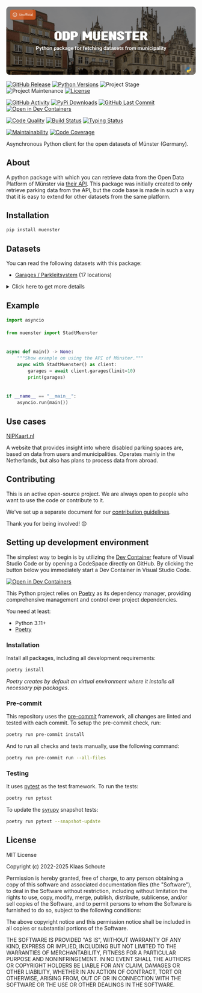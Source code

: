 <!-- Banner -->
![alt Banner of the ODP Muenster package](https://raw.githubusercontent.com/klaasnicolaas/python-muenster/main/assets/header_muenster-min.png)

<!-- PROJECT SHIELDS -->
[![GitHub Release][releases-shield]][releases]
[![Python Versions][python-versions-shield]][pypi]
![Project Stage][project-stage-shield]
![Project Maintenance][maintenance-shield]
[![License][license-shield]](LICENSE)

[![GitHub Activity][commits-shield]][commits-url]
[![PyPi Downloads][downloads-shield]][downloads-url]
[![GitHub Last Commit][last-commit-shield]][commits-url]
[![Open in Dev Containers][devcontainer-shield]][devcontainer]

[![Code Quality][code-quality-shield]][code-quality]
[![Build Status][build-shield]][build-url]
[![Typing Status][typing-shield]][typing-url]

[![Maintainability][maintainability-shield]][maintainability-url]
[![Code Coverage][codecov-shield]][codecov-url]

Asynchronous Python client for the open datasets of Münster (Germany).

## About

A python package with which you can retrieve data from the Open Data Platform of Münster via [their API][api]. This package was initially created to only retrieve parking data from the API, but the code base is made in such a way that it is easy to extend for other datasets from the same platform.

## Installation

```bash
pip install muenster
```

## Datasets

You can read the following datasets with this package:

- [Garages / Parkleitsystem][garages] (17 locations)

<details>
    <summary>Click here to get more details</summary>

### Garages

| Variable | Type | Description |
| :------- | :--- | :---------- |
| `name` | string | The name of the garage |
| `status` | string | The status of the garage |
| `parking_type` | string | The type of parking of the garage (**Parkplatz** or **Parkhaus**) |
| `free_space` | integer | The free space of the garage |
| `total_capacity` | integer | The total capacity of the garage |
| `availability_pct` | float | The availability percentage of the garage |
| `url` | string | The URL with more information of the garage |
| `longitude` | float | The longitude of the garage |
| `latitude` | float | The latitude of the garage |
</details>

## Example

```python
import asyncio

from muenster import StadtMuenster


async def main() -> None:
    """Show example on using the API of Münster."""
    async with StadtMuenster() as client:
        garages = await client.garages(limit=10)
        print(garages)


if __name__ == "__main__":
    asyncio.run(main())
```

## Use cases

[NIPKaart.nl][nipkaart]

A website that provides insight into where disabled parking spaces are, based
on data from users and municipalities. Operates mainly in the Netherlands, but
also has plans to process data from abroad.

## Contributing

This is an active open-source project. We are always open to people who want to
use the code or contribute to it.

We've set up a separate document for our
[contribution guidelines](CONTRIBUTING.md).

Thank you for being involved! :heart_eyes:

## Setting up development environment

The simplest way to begin is by utilizing the [Dev Container][devcontainer]
feature of Visual Studio Code or by opening a CodeSpace directly on GitHub.
By clicking the button below you immediately start a Dev Container in Visual Studio Code.

[![Open in Dev Containers][devcontainer-shield]][devcontainer]

This Python project relies on [Poetry][poetry] as its dependency manager,
providing comprehensive management and control over project dependencies.

You need at least:

- Python 3.11+
- [Poetry][poetry-install]

### Installation

Install all packages, including all development requirements:

```bash
poetry install
```

_Poetry creates by default an virtual environment where it installs all
necessary pip packages_.

### Pre-commit

This repository uses the [pre-commit][pre-commit] framework, all changes
are linted and tested with each commit. To setup the pre-commit check, run:

```bash
poetry run pre-commit install
```

And to run all checks and tests manually, use the following command:

```bash
poetry run pre-commit run --all-files
```

### Testing

It uses [pytest](https://docs.pytest.org/en/stable/) as the test framework. To run the tests:

```bash
poetry run pytest
```

To update the [syrupy](https://github.com/tophat/syrupy) snapshot tests:

```bash
poetry run pytest --snapshot-update
```

## License

MIT License

Copyright (c) 2022-2025 Klaas Schoute

Permission is hereby granted, free of charge, to any person obtaining a copy
of this software and associated documentation files (the "Software"), to deal
in the Software without restriction, including without limitation the rights
to use, copy, modify, merge, publish, distribute, sublicense, and/or sell
copies of the Software, and to permit persons to whom the Software is
furnished to do so, subject to the following conditions:

The above copyright notice and this permission notice shall be included in all
copies or substantial portions of the Software.

THE SOFTWARE IS PROVIDED "AS IS", WITHOUT WARRANTY OF ANY KIND, EXPRESS OR
IMPLIED, INCLUDING BUT NOT LIMITED TO THE WARRANTIES OF MERCHANTABILITY,
FITNESS FOR A PARTICULAR PURPOSE AND NONINFRINGEMENT. IN NO EVENT SHALL THE
AUTHORS OR COPYRIGHT HOLDERS BE LIABLE FOR ANY CLAIM, DAMAGES OR OTHER
LIABILITY, WHETHER IN AN ACTION OF CONTRACT, TORT OR OTHERWISE, ARISING FROM,
OUT OF OR IN CONNECTION WITH THE SOFTWARE OR THE USE OR OTHER DEALINGS IN THE
SOFTWARE.

[api]: https://opendata.stadt-muenster.de
[garages]: https://opendata.stadt-muenster.de/dataset/parkleitsystem-parkhausbelegung-aktuell
[nipkaart]: https://www.nipkaart.nl

<!-- MARKDOWN LINKS & IMAGES -->
[build-shield]: https://github.com/klaasnicolaas/python-muenster/actions/workflows/tests.yaml/badge.svg
[build-url]: https://github.com/klaasnicolaas/python-muenster/actions/workflows/tests.yaml
[code-quality-shield]: https://github.com/klaasnicolaas/python-muenster/actions/workflows/codeql.yaml/badge.svg
[code-quality]: https://github.com/klaasnicolaas/python-muenster/actions/workflows/codeql.yaml
[commits-shield]: https://img.shields.io/github/commit-activity/y/klaasnicolaas/python-muenster.svg
[commits-url]: https://github.com/klaasnicolaas/python-muenster/commits/main
[codecov-shield]: https://codecov.io/gh/klaasnicolaas/python-muenster/branch/main/graph/badge.svg?token=OZgV3Ib3Er
[codecov-url]: https://codecov.io/gh/klaasnicolaas/python-muenster
[devcontainer-shield]: https://img.shields.io/static/v1?label=Dev%20Containers&message=Open&color=blue&logo=visualstudiocode
[devcontainer]: https://vscode.dev/redirect?url=vscode://ms-vscode-remote.remote-containers/cloneInVolume?url=https://github.com/klaasnicolaas/python-muenster
[downloads-shield]: https://img.shields.io/pypi/dm/muenster
[downloads-url]: https://pypistats.org/packages/muenster
[license-shield]: https://img.shields.io/github/license/klaasnicolaas/python-muenster.svg
[last-commit-shield]: https://img.shields.io/github/last-commit/klaasnicolaas/python-muenster.svg
[maintenance-shield]: https://img.shields.io/maintenance/yes/2025.svg
[maintainability-shield]: https://api.codeclimate.com/v1/badges/cb6cb45c337d037071b7/maintainability
[maintainability-url]: https://codeclimate.com/github/klaasnicolaas/python-muenster/maintainability
[project-stage-shield]: https://img.shields.io/badge/project%20stage-experimental-yellow.svg
[pypi]: https://pypi.org/project/muenster/
[python-versions-shield]: https://img.shields.io/pypi/pyversions/muenster
[typing-shield]: https://github.com/klaasnicolaas/python-muenster/actions/workflows/typing.yaml/badge.svg
[typing-url]: https://github.com/klaasnicolaas/python-muenster/actions/workflows/typing.yaml
[releases-shield]: https://img.shields.io/github/release/klaasnicolaas/python-muenster.svg
[releases]: https://github.com/klaasnicolaas/python-muenster/releases

[poetry-install]: https://python-poetry.org/docs/#installation
[poetry]: https://python-poetry.org
[pre-commit]: https://pre-commit.com
